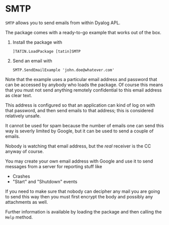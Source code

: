 # SMTP

`SMTP` allows you to send emails from within Dyalog APL.

The package comes with a ready-to-go example that works out of the box.


1. Install the package with 

   ```
   ]TATIN.LoadPackage [tatin]SMTP
   ```

2. Send an email with 

   ```
   SMTP.SendEmailExample 'john.doe@whatever.com'
   ```

Note that the example uses a particular email address and password that can be accessed by anybody who loads the package. Of course this means that you must not send anything remotely confidential to this email address as clear text.

This address is configured so that an application can kind of log on with that password, and then send emails to that address; this is considered relatively unsafe.

It cannot be used for spam because the number of emails one can send this way is severly limited by Google, but it can be used to send a couple of emails.

Nobody is watching that email address, but the _real_ receiver is the CC anyway of course.

You may create your own email address with Google and use it to send messages from a server for reporting stuff like

* Crashes
* "Start" and "Shutdown" events

If you need to make sure that nobody can decipher any mail you are going to send this way then you must first encrypt the body and possibly any attachments as well.

Further information is available by loading the package and then calling the `Help` method.